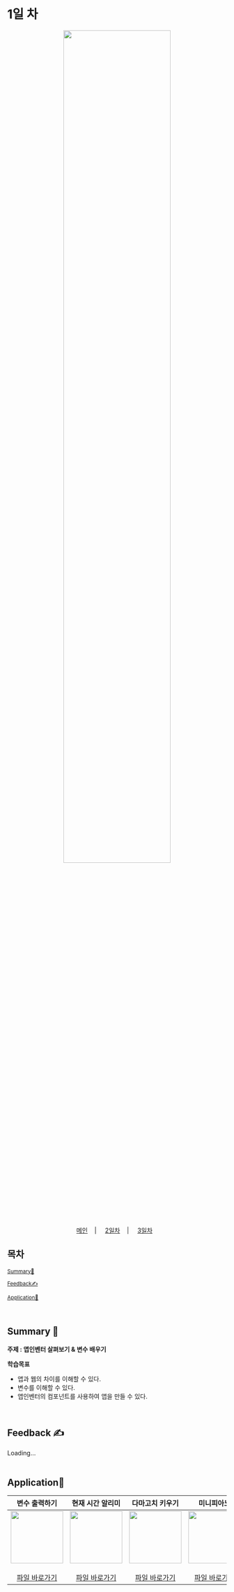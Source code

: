 # 1일 차
<p align="center">
   <img src="https://user-images.githubusercontent.com/79021544/220138575-d8afd2aa-f487-4b62-a720-6bfd32ffd47b.png" width="70%">
</p>

<p align="center">
  <a href="https://github.com/CodingHakdang/2023-02-Winter-Camp-App-Inventor/blob/main/README.md">메인</a>&nbsp;&nbsp;&nbsp; | &nbsp;&nbsp;&nbsp;
  <a href="https://github.com/CodingHakdang/2023-02-Winter-Camp-App-Inventor/blob/main/lectures/day2/day2.md">2일차</a>&nbsp;&nbsp;&nbsp; | &nbsp;&nbsp;&nbsp;
  <a href="https://github.com/CodingHakdang/2023-02-Winter-Camp-App-Inventor/blob/main/lectures/day3/day3.md">3일차</a>&nbsp;&nbsp;&nbsp;
</p>

## 목차

<div style="font-size:12px;">
  
   [Summary📝](#summary-)

   [Feedback✍️](#feedback-%EF%B8%8F)
   
   [Application📱](#application)
   
</div>
<br>

## Summary 📝

**주제 : 앱인벤터 살펴보기 & 변수 배우기**

**학습목표**

- 앱과 웹의 차이를 이해할 수 있다.
- 변수를 이해할 수 있다.
- 앱인벤터의 컴포넌트를 사용하여 앱을 만들 수 있다.

<br>

## Feedback ✍️

Loading...
<br>
<br>

## Application📱

|변수 출력하기|현재 시간 알리미|다마고치 키우기|미니피아노|
| :--: | :--: | :--: | :--: |
| [<img src="https://user-images.githubusercontent.com/79021544/220135921-ff58a10b-e621-4d6a-9906-3598e07d9268.png" width="120">](./Variable.md) <br><br> [파일 바로가기](./#) | [<img src="https://user-images.githubusercontent.com/79021544/220135927-b68464ea-d9db-459a-8e82-ca1e57288e09.png" width="120">](./NowClock.md) <br><br> [파일 바로가기](./#) | [<img src="https://user-images.githubusercontent.com/79021544/220135932-1079cd2b-c5ec-4c3b-86ec-03d2c06468cc.png" width="120">](./Tamagotchi.md) <br><br> [파일 바로가기](./#)| [<img src="https://user-images.githubusercontent.com/79021544/220135937-292e22c7-5ff4-44a2-9480-1100f9c58bf1.png" width="120">](./MiniPiano.md) <br><br> [파일 바로가기](./#) |


